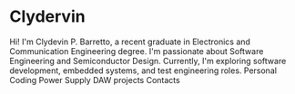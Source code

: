 # Clydervin
Hi! I'm Clydevin P. Barretto, a recent graduate in Electronics and Communication Engineering degree. I'm passionate about Software Engineering and Semiconductor Design. Currently, I'm exploring software development, embedded systems, and test engineering roles.
Personal Coding
Power Supply
DAW projects
Contacts
